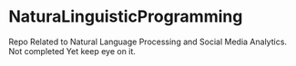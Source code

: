 # NaturaLinguisticProgramming
Repo Related to Natural Language Processing and Social Media Analytics.
Not completed Yet keep eye on it.
